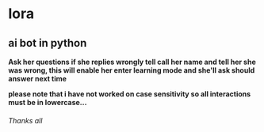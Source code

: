 # lora

## ai bot in python

**Ask her questions if she replies wrongly tell call her name and tell her she was wrong, 
this will enable her enter learning mode and she'll ask should answer next time**

**please note that i have not worked on case sensitivity so all interactions must be in lowercase...**

###### Thanks all
